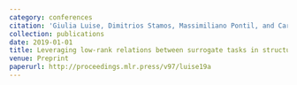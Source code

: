 ```yaml
---
category: conferences
citation: 'Giulia Luise, Dimitrios Stamos, Massimiliano Pontil, and Carlo Ciliberto. "Leveraging low-rank relations between surrogate tasks in structured prediction", 2019.'
collection: publications
date: 2019-01-01
title: Leveraging low-rank relations between surrogate tasks in structured prediction
venue: Preprint
paperurl: http://proceedings.mlr.press/v97/luise19a
---
```


